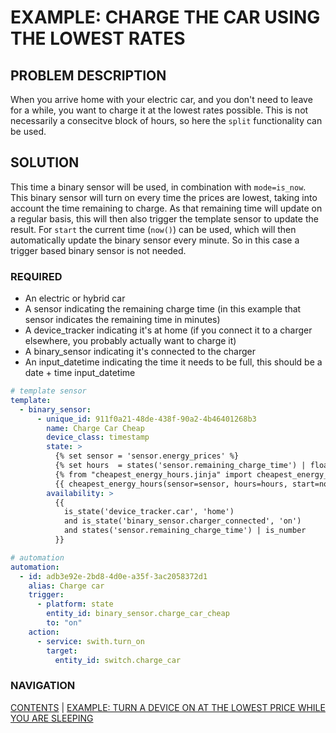 # EXAMPLE: CHARGE THE CAR USING THE LOWEST RATES

## PROBLEM DESCRIPTION
When you arrive home with your electric car, and you don't need to leave for a while, you want to charge it at the lowest rates possible. This is not necessarily a consecitve block of hours, so here the `split` functionality can be used.

## SOLUTION
This time a binary sensor will be used, in combination with `mode=is_now`. This binary sensor will turn on every time the prices are lowest, taking into account the time remaining to charge. As that remaining time will update on a regular basis, this will then also trigger the template sensor to update the result. For `start` the current time (`now()`) can be used, which will then automatically update the binary sensor every minute. So in this case a trigger based binary sensor is not needed.

### REQUIRED
* An electric or hybrid car
* A sensor indicating the remaining charge time (in this example that sensor indicates the remaining time in minutes)
* A device_tracker indicating it's at home (if you connect it to a charger elsewhere, you probably actually want to charge it)
* A binary_sensor indicating it's connected to the charger
* An input_datetime indicating the time it needs to be full, this should be a date + time input_datetime

```yaml
# template sensor
template:
  - binary_sensor:
      - unique_id: 911f0a21-48de-438f-90a2-4b46401268b3
        name: Charge Car Cheap
        device_class: timestamp
        state: >
          {% set sensor = 'sensor.energy_prices' %}
          {% set hours  = states('sensor.remaining_charge_time') | float / 60 %}
          {% from "cheapest_energy_hours.jinja" import cheapest_energy_hours %}
          {{ cheapest_energy_hours(sensor=sensor, hours=hours, start=now(), end=states('input_datetime.leave_home_again'), mode='is_now') }}
        availability: >
          {{
            is_state('device_tracker.car', 'home')
            and is_state('binary_sensor.charger_connected', 'on')
            and states('sensor.remaining_charge_time') | is_number
          }}

# automation
automation:
  - id: adb3e92e-2bd8-4d0e-a35f-3ac2058372d1
    alias: Charge car
    trigger:
      - platform: state
        entity_id: binary_sensor.charge_car_cheap
        to: "on"
    action:
      - service: swith.turn_on
        target:
          entity_id: switch.charge_car
```

### NAVIGATION
[CONTENTS](0-how-to.md) | [EXAMPLE: TURN A DEVICE ON AT THE LOWEST PRICE WHILE YOU ARE SLEEPING](./6a-dishwasher_overnight.md)